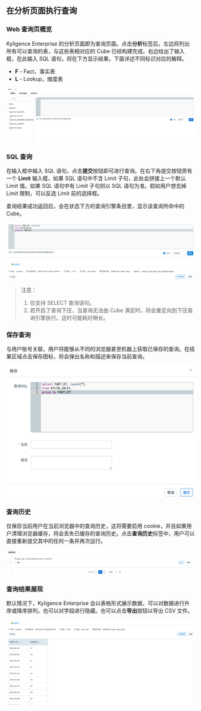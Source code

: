 ## 在分析页面执行查询

### Web 查询页概览
Kyligence Enterprise 的分析页面即为查询页面。点击**分析**标签后，左边将列出所有可以查询的表，与这些表相对应的 Cube 已经构建完成。右边给出了输入框，在此输入 SQL 语句，将在下方显示结果。下面详述不同标识对应的解释。

* **F** - Fact，事实表
* **L** - Lookup，维度表

![](images/insight/insight_list_tables.png)

### SQL 查询

在输入框中输入 SQL 语句，点击**提交**按钮即可进行查询。在右下角提交按钮旁有一个 **Limit** 输入框，如果 SQL 语句中不含 Limit 子句，此处会拼接上一个默认 Limit 值。如果 SQL 语句中有 Limit 子句则以 SQL 语句为准。假如用户想去掉 Limit 限制，可以反选 Limit 前的选择框。

查询结果成功返回后，会在状态下方的查询引擎条目里，显示该查询所命中的 Cube。

![](images/insight/insight_input_query.png)

> 注意：
> 1. 仅支持 SELECT 查询语句。
> 2. 若开启了查询下压，当查询无法由 Cube 满足时，将会重定向到下压查询引擎执行。这时可能耗时稍长。


### 保存查询
与用户账号关联，用户将能够从不同的浏览器甚至机器上获取已保存的查询。在结果区域点击保存图标，将会弹出名称和描述来保存当前查询。

![](images/insight/insight_save_query.png)

### 查询历史
仅保存当前用户在当前浏览器中的查询历史，这将需要启用 cookie，并且如果用户清理浏览器缓存，将会丢失已缓存的查询历史。点击**查询历史**标签中，用户可以直接重新提交其中的任何一条并再次运行。

![](images/insight/insight_list_history.png)

### 查询结果展现
默认情况下，Kyligence Enterprise 会以表格形式展示数据，可以对数据进行升序或降序排列，也可以对字段进行隐藏。也可以点击**导出**按钮以导出 CSV 文件。

![](images/insight/insight_show_result.png)

